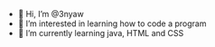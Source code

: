 - 👋 Hi, I’m @3nyaw
- 👀 I’m interested in learning how to code a program
- 🌱 I’m currently learning java, HTML and CSS

<!---
3nyaw/3nyaw is a ✨ special ✨ repository because its `README.md` (this file) appears on your GitHub profile.
You can click the Preview link to take a look at your changes.
--->
